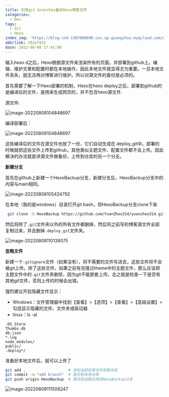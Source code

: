 ```yaml
---
title: 利用git branches备份Hexo博客文件
categories:
  - Dev
tags:
  - Git
  - Hexo
index_img: 'https://blog-cnd-1307088890.cos.ap-guangzhou.myqcloud.com/git.png'
abbrlink: 202ef432
date: 2022-08-08 17:41:00
---
```

输入hexo d之后，Hexo根据源文件来渲染所有的页面，并部署到github上。编辑、维护文章和配置时都在本地操作，因此本地文件就显得尤为重要。一旦本地文件丢失，就无法再对博客进行维护。所以对源文件的备份是必须的。
<!-- more -->

首先需要了解一下Hexo部署的机制，Hexo在hexo deploy之后，部署到github的是编译后的文件，是用来生成网页的，并不包含hexo源文件.

源文件:

![image-20220808104848697](https://blog-cnd-1307088890.cos.ap-guangzhou.myqcloud.com/image-20220808104848697.png)

编译部署后：

![image-20220808104848697](https://blog-cnd-1307088890.cos.ap-guangzhou.myqcloud.com/image-20220808104643046.png)

这些编译后的文件在源文件也放了一份，它们自动生成在.deploy_git中。部署的时候就把这些文件上传到github，其他类似主题文件、配置文件都不会上传。因此解决的办法就是讲源文件做备份，上传到仓库的另一个分支。

**新建分支**

首先在github上新建一个HexoBackup分支，新建分支后，HexoBackup分支中的内容与main相同。

![image-20220808105424792](https://blog-cnd-1307088890.cos.ap-guangzhou.myqcloud.com/image-20220808105424792.png)

在本地（我的是windows）目录打开git bash，将HexoBackup分支clone下来

```bash
 git clone -b HexoBackup https://github.com/YuanZhou314/yuanzhou314.github.io.git
```

然后将除了`.git`文件夹以外的所有文件都删掉，然后将之前写的博客源文件全部复制过来，并且删掉`.deploy_git`文件夹。

![image-20220808110138075](https://blog-cnd-1307088890.cos.ap-guangzhou.myqcloud.com/image-20220808105424792.png)

**忽略文件**

新建一个`.gitignore`文件（如果没有），将不需要的文件写进去，这些文件将不会被git上传。除了这些文件，如果之前有克隆过theme中的主题文件，那么应该把主题文件中的`.git`文件夹删除，因为git不能嵌套上传。总之就是检查一下是否有其他git文件，否则上传的时候会出错。

强烈建议开启隐藏文件显示：

* Windows：文件管理器中找到【查看】>【选项】>【查看】>【高级设置】>勾选显示隐藏的文件、文件夹或驱动器
* linux：ls -al

```
.DS_Store
Thumbs.db
db.json
*.log
node_modules/
public/
.deploy*/
```

准备好本地文件后，就可以上传了

```bash
git add .   				# 添加当前目录文件到暂存区
git commit -m "add branch"  # 提交到本地仓库
git push origin HexoBackup  # 提交到远程仓库的HexoBackup分支
```

![image-20220808111508247](https://blog-cnd-1307088890.cos.ap-guangzhou.myqcloud.com/image-20220808111508247.png)


